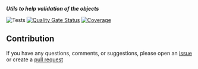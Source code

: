 ***Utils to help validation of the objects***

![Tests](https://github.com/TechNobre/PowerUtils.Validations/actions/workflows/tests.yml/badge.svg)
[![Quality Gate Status](https://sonarcloud.io/api/project_badges/measure?project=TechNobre_PowerUtils.Validations&metric=alert_status)](https://sonarcloud.io/summary/new_code?id=TechNobre_PowerUtils.Validations)
[![Coverage](https://sonarcloud.io/api/project_badges/measure?project=TechNobre_PowerUtils.Validations&metric=coverage)](https://sonarcloud.io/summary/new_code?id=TechNobre_PowerUtils.Validations)



## Contribution

If you have any questions, comments, or suggestions, please open an [issue](https://github.com/TechNobre/PowerUtils.Validations/issues/new/choose) or create a [pull request](https://github.com/TechNobre/PowerUtils.Validations/compare)